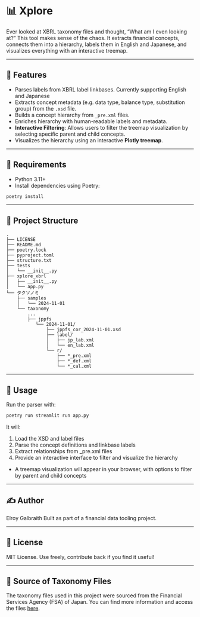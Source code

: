 # 📊 Xplore

Ever looked at XBRL taxonomy files and thought, “What am I even looking at?” This tool makes sense of the chaos. It extracts financial concepts, connects them into a hierarchy, labels them in English and Japanese, and visualizes everything with an interactive treemap.

---

## 🚀 Features

- Parses labels from XBRL label linkbases. Currently supporting English and Japanese
- Extracts concept metadata (e.g. data type, balance type, substitution group) from the `.xsd` file.
- Builds a concept hierarchy from `_pre.xml` files.
- Enriches hierarchy with human-readable labels and metadata.
- **Interactive Filtering**: Allows users to filter the treemap visualization by selecting specific parent and child concepts.
- Visualizes the hierarchy using an interactive **Plotly treemap**.

---

## 🧰 Requirements

- Python 3.11+
- Install dependencies using Poetry:

```bash
poetry install
```

---

## 📁 Project Structure

```
.
├── LICENSE
├── README.md
├── poetry.lock
├── pyproject.toml
├── structure.txt
├── tests
│   └── __init__.py
├── xplore_xbrl
│   ├── __init__.py
│   └── app.py
└── タクソノミ
    ├── samples
    │   └── 2024-11-01
    └── taxonomy
        ...
        ├── jppfs
           └── 2024-11-01/
               ├── jppfs_cor_2024-11-01.xsd
               ├── label/
               │   ├── jp_lab.xml
               │   └── en_lab.xml
               └── r/
                   ├── *_pre.xml
                   ├── *_def.xml
                   └── *_cal.xml
```

---

## 🧪 Usage

Run the parser with:

```bash
poetry run streamlit run app.py
```

It will:
1. Load the XSD and label files
2. Parse the concept definitions and linkbase labels
3. Extract relationships from _pre.xml files
4. Provide an interactive interface to filter and visualize the hierarchy
- A treemap visualization will appear in your browser, with options to filter by parent and child concepts

---

## ✍️ Author

Elroy Galbraith
Built as part of a financial data tooling project.

---

## 📄 License

MIT License. Use freely, contribute back if you find it useful!

---

## 📂 Source of Taxonomy Files

The taxonomy files used in this project were sourced from the Financial Services Agency (FSA) of Japan. You can find more information and access the files [here](https://www.fsa.go.jp/search/index.html).